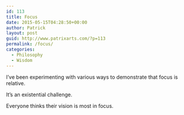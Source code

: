 ```yaml
---
id: 113
title: Focus
date: 2015-05-15T04:28:50+00:00
author: Patrick
layout: post
guid: http://www.patrixarts.com/?p=113
permalink: /focus/
categories:
  - Philosophy
  - Wisdom
---
```

I&#8217;ve been experimenting with various ways to demonstrate that focus is relative.

It&#8217;s an existential challenge.

Everyone thinks their vision is most in focus.